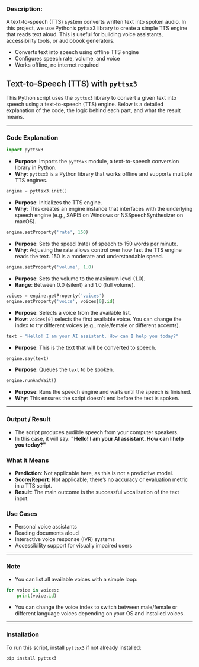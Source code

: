 ### Description:

A text-to-speech (TTS) system converts written text into spoken audio. In this project, we use Python’s pyttsx3 library to create a simple TTS engine that reads text aloud. This is useful for building voice assistants, accessibility tools, or audiobook generators.

- Converts text into speech using offline TTS engine
- Configures speech rate, volume, and voice
- Works offline, no internet required

## Text-to-Speech (TTS) with `pyttsx3`

This Python script uses the `pyttsx3` library to convert a given text into speech using a text-to-speech (TTS) engine. Below is a detailed explanation of the code, the logic behind each part, and what the result means.

---

### Code Explanation

```python
import pyttsx3
```

* **Purpose**: Imports the `pyttsx3` module, a text-to-speech conversion library in Python.
* **Why**: `pyttsx3` is a Python library that works offline and supports multiple TTS engines.

```python
engine = pyttsx3.init()
```

* **Purpose**: Initializes the TTS engine.
* **Why**: This creates an engine instance that interfaces with the underlying speech engine (e.g., SAPI5 on Windows or NSSpeechSynthesizer on macOS).

```python
engine.setProperty('rate', 150)
```

* **Purpose**: Sets the speed (rate) of speech to 150 words per minute.
* **Why**: Adjusting the rate allows control over how fast the TTS engine reads the text. 150 is a moderate and understandable speed.

```python
engine.setProperty('volume', 1.0)
```

* **Purpose**: Sets the volume to the maximum level (1.0).
* **Range**: Between 0.0 (silent) and 1.0 (full volume).

```python
voices = engine.getProperty('voices')
engine.setProperty('voice', voices[0].id)
```

* **Purpose**: Selects a voice from the available list.
* **How**: `voices[0]` selects the first available voice. You can change the index to try different voices (e.g., male/female or different accents).

```python
text = "Hello! I am your AI assistant. How can I help you today?"
```

* **Purpose**: This is the text that will be converted to speech.

```python
engine.say(text)
```

* **Purpose**: Queues the `text` to be spoken.

```python
engine.runAndWait()
```

* **Purpose**: Runs the speech engine and waits until the speech is finished.
* **Why**: This ensures the script doesn’t end before the text is spoken.

---

### Output / Result

* The script produces audible speech from your computer speakers.
* In this case, it will say: **"Hello! I am your AI assistant. How can I help you today?"**

### What It Means

* **Prediction**: Not applicable here, as this is not a predictive model.
* **Score/Report**: Not applicable; there’s no accuracy or evaluation metric in a TTS script.
* **Result**: The main outcome is the successful vocalization of the text input.

### Use Cases

* Personal voice assistants
* Reading documents aloud
* Interactive voice response (IVR) systems
* Accessibility support for visually impaired users

---

### Note

* You can list all available voices with a simple loop:

```python
for voice in voices:
    print(voice.id)
```

* You can change the voice index to switch between male/female or different language voices depending on your OS and installed voices.

---

### Installation

To run this script, install `pyttsx3` if not already installed:

```bash
pip install pyttsx3
```
